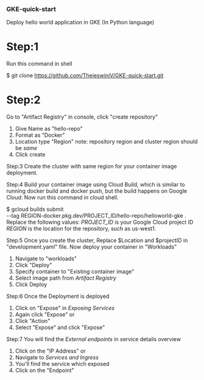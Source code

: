 ### GKE-quick-start
Deploy hello world application in GKE (In Python language)

# Step:1 
Run this command in shell

$ git clone https://github.com/ThejeswiniV/GKE-quick-start.git

# Step:2
Go to "Artifact Registry" in console, click "create repository"
 1. Give Name as "hello-repo"
 2. Format as "Docker"
 3. Location type "Region"
    note: repository region and cluster region should be *same*
 4. Click create

Step:3
Create the cluster with same region for your container image deployment.

Step:4
Build your container image using Cloud Build, which is similar to running docker build and docker push, but the build happens on Google Cloud:
Now run this command in cloud shell.

$ gcloud builds submit \
  --tag REGION-docker.pkg.dev/PROJECT_ID/hello-repo/helloworld-gke .
Replace the following values:
*PROJECT_ID* is your Google Cloud project ID
*REGION* is the location for the repository, such as us-west1.

Step:5
Once you create the cluster, Replace $Location and $projectID in "development.yaml" file.
Now deploy your container in "Workloads"
 1. Navigate to "workloads" 
 2. Click "Deploy"
 3. Specify container to "Existing container image"
 4. Select image path from *Artifact Registry*
 5. Click Deploy
 
Step:6
Once the Deployment is deployed
 1. Click on "Expose" in *Exposing Services*
 2. Again click "Expose" 
                      or
 2. Click "Action"
 3. Select "Expose" and click "Expose"

Step:7
You will find the *External endpoints* in service details overview
 1. Click on the "IP Address"
             or
 1. Navigate to *Services and Ingress*
 2. You'll find the service which exposed
 3. Click on the "Endpoint" 


